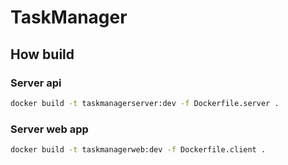 # TaskManager

## How build

### Server api

```bash
docker build -t taskmanagerserver:dev -f Dockerfile.server .
```

### Server web app

```bash
docker build -t taskmanagerweb:dev -f Dockerfile.client .
```
